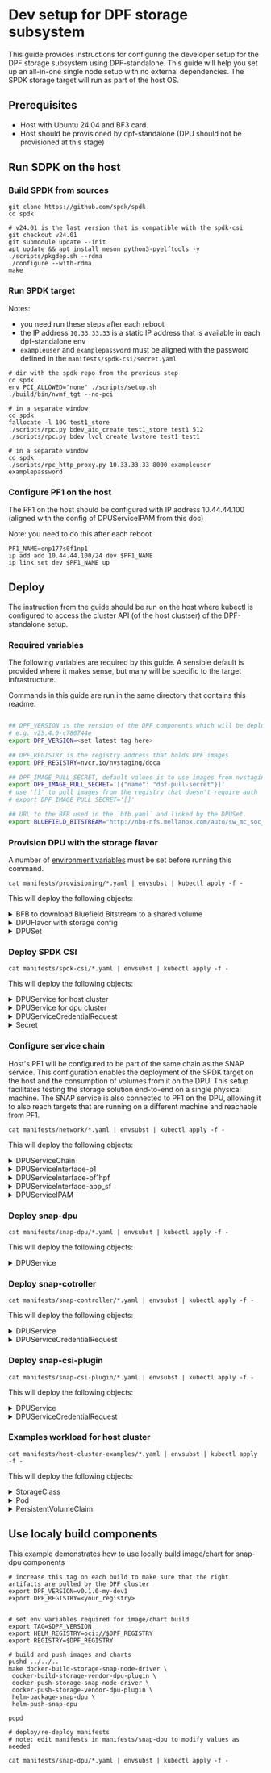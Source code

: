 # Dev setup for DPF storage subsystem

This guide provides instructions for configuring the developer setup for the DPF storage subsystem using DPF-standalone. 
This guide will help you set up an all-in-one single node setup with no external dependencies. The SPDK storage target will run as part of the host OS.

## Prerequisites
-	Host with Ubuntu 24.04 and BF3 card.
-	Host should be provisioned by dpf-standalone (DPU should not be provisioned at this stage)

## Run SDPK on the host

### Build SPDK from sources

```
git clone https://github.com/spdk/spdk
cd spdk

# v24.01 is the last version that is compatible with the spdk-csi
git checkout v24.01
git submodule update --init
apt update && apt install meson python3-pyelftools -y
./scripts/pkgdep.sh --rdma
./configure --with-rdma
make
```

### Run SPDK target

Notes: 
* you need run these steps after each reboot
* the IP address `10.33.33.33` is a static IP address that is available in each dpf-standalone env
* `exampleuser` and `examplepassword` must be aligned with the password defined in the `manifests/spdk-csi/secret.yaml`


```
# dir with the spdk repo from the previous step
cd spdk
env PCI_ALLOWED="none" ./scripts/setup.sh
./build/bin/nvmf_tgt --no-pci

# in a separate window
cd spdk
fallocate -l 10G test1_store
./scripts/rpc.py bdev_aio_create test1_store test1 512
./scripts/rpc.py bdev_lvol_create_lvstore test1 test1

# in a separate window
cd spdk
./scripts/rpc_http_proxy.py 10.33.33.33 8000 exampleuser examplepassword

```

### Configure PF1 on the host

The PF1 on the host should be configured with IP address 10.44.44.100 (aligned with the config of DPUServiceIPAM from this doc)

Note: you need to do this after each reboot

```
PF1_NAME=enp177s0f1np1
ip add add 10.44.44.100/24 dev $PF1_NAME
ip link set dev $PF1_NAME up

```

## Deploy

The instruction from the guide should be run on the host where kubectl is configured to access the cluster API (of the host clustser) of the DPF-standalone setup.

### Required variables
The following variables are required by this guide. A sensible default is provided where it makes sense, but many will be specific to the target infrastructure.

Commands in this guide are run in the same directory that contains this readme.

```bash

## DPF_VERSION is the version of the DPF components which will be deployed in this guide.
# e.g. v25.4.0-c780744e
export DPF_VERSION=<set latest tag here> 

## DPF_REGISTRY is the registry address that holds DPF images
export DPF_REGISTRY=nvcr.io/nvstaging/doca

## DPF_IMAGE_PULL_SECRET, default values is to use images from nvstaging
export DPF_IMAGE_PULL_SECRET='[{"name": "dpf-pull-secret"}]'
# use '[]' to pull images from the registry that doesn't require auth
# export DPF_IMAGE_PULL_SECRET='[]'

## URL to the BFB used in the `bfb.yaml` and linked by the DPUSet.
export BLUEFIELD_BITSTREAM="http://nbu-nfs.mellanox.com/auto/sw_mc_soc_release/doca_dpu/doca_2.9.1/FUR_20241229/bfbs/pk/bf-bundle-2.9.1-50_dec-fur_24.11-ubuntu-22.04_prod.bfb"
```

### Provision DPU with the storage flavor

A number of [environment variables](#required-variables) must be set before running this command.

```shell
cat manifests/provisioning/*.yaml | envsubst | kubectl apply -f - 
```

This will deploy the following objects:

<details><summary>BFB to download Bluefield Bitstream to a shared volume</summary>

[embedmd]:#(manifests/provisioning/bfb.yaml)
```yaml
---
apiVersion: provisioning.dpu.nvidia.com/v1alpha1
kind: BFB
metadata:
  name: bf-bundle
  namespace: dpf-operator-system
spec:
  url: $BLUEFIELD_BITSTREAM
```
</details>

<details><summary>DPUFlavor with storage config</summary>

[embedmd]:#(manifests/provisioning/dpuflavor.yaml)
```yaml
---
apiVersion: provisioning.dpu.nvidia.com/v1alpha1
kind: DPUFlavor
metadata:
  name: dpf-provisioning-hbn-ovn-storage
  namespace: dpf-operator-system
spec:
  bfcfgParameters:
  - UPDATE_ATF_UEFI=yes
  - UPDATE_DPU_OS=yes
  - WITH_NIC_FW_UPDATE=yes
  configFiles:
  - operation: override
    path: /etc/mellanox/mlnx-bf.conf
    permissions: "0644"
    raw: |
      ALLOW_SHARED_RQ="no"
      IPSEC_FULL_OFFLOAD="no"
      ENABLE_ESWITCH_MULTIPORT="yes"
  - operation: override
    path: /etc/mellanox/mlnx-ovs.conf
    permissions: "0644"
    raw: |
      CREATE_OVS_BRIDGES="no"
  - operation: override
    path: /etc/mellanox/mlnx-sf.conf
    permissions: "0644"
    raw: ""
  - operation: override
    path: /etc/nvda_snap/snap_rpc_init.conf
    permissions: "0644"
    raw: |
      nvme_subsystem_create --nqn nqn.2022-10.io.nvda.nvme:0
      nvme_controller_create --nqn nqn.2022-10.io.nvda.nvme:0 --ctrl NVMeCtrl1 --pf_id 0 --admin_only
  grub:
    kernelParameters:
    - console=hvc0
    - console=ttyAMA0
    - earlycon=pl011,0x13010000
    - fixrttc
    - net.ifnames=0
    - biosdevname=0
    - iommu.passthrough=1
    - cgroup_no_v1=net_prio,net_cls
    - hugepagesz=2048kB
    - hugepages=5120
  nvconfig:
  - device: '*'
    parameters:
    - PF_BAR2_ENABLE=0
    - PER_PF_NUM_SF=1
    - PF_TOTAL_SF=20
    - PF_SF_BAR_SIZE=10
    - NUM_PF_MSIX_VALID=0
    - PF_NUM_PF_MSIX_VALID=1
    - PF_NUM_PF_MSIX=228
    - INTERNAL_CPU_MODEL=1
    - INTERNAL_CPU_OFFLOAD_ENGINE=0
    - SRIOV_EN=1
    - NUM_OF_VFS=46
    - LAG_RESOURCE_ALLOCATION=1
    - NVME_EMULATION_ENABLE=1
    - NVME_EMULATION_NUM_PF=1
    - NVME_EMULATION_NUM_VF=125
    - NVME_EMULATION_NUM_MSIX=2
  ovs:
    rawConfigScript: |
      # temporary hack to switch RDMA netns mode to shared
      sed -i \
        -e 's/rdma system show netns 2>\&1 | grep -q exclusive/rdma system show netns 2>\&1 | grep -q shared/g' \
        -e 's/rdma system set netns exclusive/rdma system set netns shared/g' \
        /usr/sbin/mlnx_bf_configure
      
      _ovs-vsctl() {
        ovs-vsctl --no-wait --timeout 15 "$@"
      }

      _ovs-vsctl set Open_vSwitch . other_config:doca-init=true
      _ovs-vsctl set Open_vSwitch . other_config:dpdk-max-memzones=50000
      _ovs-vsctl set Open_vSwitch . other_config:hw-offload=true
      _ovs-vsctl set Open_vSwitch . other_config:pmd-quiet-idle=true
      _ovs-vsctl set Open_vSwitch . other_config:max-idle=20000
      _ovs-vsctl set Open_vSwitch . other_config:max-revalidator=5000
      _ovs-vsctl set Open_vSwitch . other_config:ctl-pipe-size=1024
      _ovs-vsctl --if-exists del-br ovsbr1
      _ovs-vsctl --if-exists del-br ovsbr2
      _ovs-vsctl --may-exist add-br br-sfc
      _ovs-vsctl set bridge br-sfc datapath_type=netdev
      _ovs-vsctl set bridge br-sfc fail_mode=secure
      _ovs-vsctl --may-exist add-port br-sfc p0
      _ovs-vsctl set Interface p0 type=dpdk
      _ovs-vsctl set Port p0 external_ids:dpf-type=physical

      _ovs-vsctl set Open_vSwitch . external-ids:ovn-bridge-datapath-type=netdev
      _ovs-vsctl --may-exist add-br br-ovn
      _ovs-vsctl set bridge br-ovn datapath_type=netdev
      _ovs-vsctl --may-exist add-port br-ovn pf0hpf
      _ovs-vsctl set Interface pf0hpf type=dpdk
```
</details>


<details><summary>DPUSet</summary>

[embedmd]:#(manifests/provisioning/dpuset.yaml)
```yaml
---
apiVersion: provisioning.dpu.nvidia.com/v1alpha1
kind: DPUSet
metadata:
  name: dpuset
  namespace: dpf-operator-system
spec:
  nodeSelector:
    matchLabels:
      feature.node.kubernetes.io/dpu-enabled: "true"
  strategy:
    rollingUpdate:
      maxUnavailable: "10%"
    type: RollingUpdate
  dpuTemplate:
    spec:
      dpuFlavor: dpf-provisioning-hbn-ovn-storage
      bfb:
        name: bf-bundle
      nodeEffect:
        taint:
          key: "dpu"
          value: "provisioning"
          effect: NoSchedule
      automaticNodeReboot: true
```
</details>

### Deploy SPDK CSI

```shell
cat manifests/spdk-csi/*.yaml | envsubst | kubectl apply -f - 
```

This will deploy the following objects:

<details><summary>DPUService for host cluster</summary>

[embedmd]:#(manifests/spdk-csi/DPUService.yaml)
```yaml
---
apiVersion: svc.dpu.nvidia.com/v1alpha1
kind: DPUService
metadata:
  name: spdk-csi-controller
  namespace: dpf-operator-system
spec:
  serviceID: spdk-csi-controller
  deployInCluster: true
  helmChart:
    source:
      repoURL: oci://nvcr.io/nvstaging/doca
      version: v0.1.0
      chart: spdk-csi-controller-chart
    values:
      host:
        enabled: true
        imagePullSecrets:
          - name: dpf-pull-secret
        plugin:
          image:
            repository: nvcr.io/nvstaging/doca/spdk-csi
            tag: v0.1.0
        config:
          targets:
            nodes:
              # name of the target
              - name: spdk-target
                # management address
                rpcURL: http://10.33.33.33:8000
                # type of the target, e.g. nvme-tcp, nvme-rdma
                targetType: nvme-tcp
                # target service IP
                targetAddr: 10.44.44.100
          # required parameter, name of the secret that contains connection
          # details to access the DPU cluster.
          # this secret should be created by the DPUServiceCredentialRequest API.
          dpuClusterSecret: spdk-csi-controller-dpu-cluster-credentials
```
</details>


<details><summary>DPUService for dpu cluster</summary>

[embedmd]:#(manifests/spdk-csi/DPUService-dpu.yaml)
```yaml
---
apiVersion: svc.dpu.nvidia.com/v1alpha1
kind: DPUService
metadata:
  name: spdk-csi-controller-dpu
  namespace: dpf-operator-system
spec:
  serviceID: spdk-csi-controller-dpu
  helmChart:
    source:
      repoURL: oci://nvcr.io/nvstaging/doca
      version: v0.1.0
      chart: spdk-csi-controller-chart
    values:
      dpu:
        enabled: true
        storageClass:
          # the name of the storage class that will be created for spdk-csi,
          # this StorageClass name should be used in the StorageVendor settings
          name: spdkcsi-sc
          # name of the secret that contains credentials for the remote SPDK target,
          # content of the secret is injected during CreateVolume request
          secretName: spdkcsi-secret
          # namespace of the secret with credentials for the remote SPDK target
          secretNamespace: dpf-operator-system
        rbacRoles:
          spdkCsiController:
            # the name of the service account for spdk-csi-controller
            # this value must be aligned with the value from the DPUServiceCredentialRequest
            serviceAccount: spdk-csi-controller-sa
```
</details>

<details><summary>DPUServiceCredentialRequest</summary>

[embedmd]:#(manifests/spdk-csi/DPUServiceCredentialRequest.yaml)
```yaml
---
apiVersion: svc.dpu.nvidia.com/v1alpha1
kind: DPUServiceCredentialRequest
metadata:
  name: spdk-csi-controller-credentials
  namespace: dpf-operator-system
spec:
  duration: 10m
  serviceAccount:
    name: spdk-csi-controller-sa
    namespace: dpf-operator-system
  targetCluster:
    name: dpu-cplane-tenant1
    namespace: dpu-cplane-tenant1
  type: tokenFile
  secret:
    name: spdk-csi-controller-dpu-cluster-credentials
    namespace: dpf-operator-system
```
</details>

<details><summary>Secret</summary>

[embedmd]:#(manifests/spdk-csi/secret.yaml)
```yaml
---
apiVersion: v1
kind: Secret
metadata:
  name: spdkcsi-secret
  namespace: dpf-operator-system
  labels:
    # this label enables replication of the secret from the host to the dpu cluster
    dpu.nvidia.com/image-pull-secret: ""
stringData:
  # name field in the "rpcTokens" list should match name of the
  # spdk target from DPUService.helmChart.values.host.config.targets.nodes
  secret.json: |-
    {
      "rpcTokens": [
        {
          "name": "spdk-target",
          "username": "exampleuser",
          "password": "examplepassword"
        }
      ]
    }
```
</details>


### Configure service chain

Host's PF1 will be configured to be part of the same chain as the SNAP service. 
This configuration enables the deployment of the SPDK target on the host and the consumption of volumes from it on the DPU. 
This setup facilitates testing the storage solution end-to-end on a single physical machine. 
The SNAP service is also connected to PF1 on the DPU, allowing it to also reach targets that are running on a different machine and reachable from PF1.

```shell
cat manifests/network/*.yaml | envsubst | kubectl apply -f -
```

This will deploy the following objects:

<details><summary>DPUServiceChain</summary>

[embedmd]:#(manifests/network/DPUServiceChain.yaml)
```yaml
---
apiVersion: svc.dpu.nvidia.com/v1alpha1
kind: DPUServiceChain
metadata:
  name: spdk-chain
  namespace: dpf-operator-system
spec:
  template:
    spec:
      nodeSelector:
        matchExpressions:
          - key: kubernetes.io/os
            operator: In
            values:
              - "linux"
      template:
        spec:
          switches:
            - ports:
                - serviceInterface:
                    matchLabels:
                      uplink: p1
                - serviceInterface:
                    matchLabels:
                      uplink: pf1hpf
                - serviceInterface:
                    matchLabels:
                      svc.dpu.nvidia.com/service: snap-dpu
                      svc.dpu.nvidia.com/interface: app_sf
                    ipam:
                      matchLabels:
                        svc.dpu.nvidia.com/pool: spdk-pool
```

</details>

<details><summary>DPUServiceInterface-p1</summary>

[embedmd]:#(manifests/network/DPUServiceInterface-p1.yaml)
```yaml
---
apiVersion: svc.dpu.nvidia.com/v1alpha1
kind: DPUServiceInterface
metadata:
  name: p1
  namespace: dpf-operator-system
spec:
  template:
    spec:
      nodeSelector:
        matchExpressions:
          - key: kubernetes.io/os
            operator: In
            values:
              - "linux"
      template:
        metadata:
          labels:
            uplink: "p1"
        spec:
          interfaceType: physical
          physical:
            interfaceName: p1
```

</details>

<details><summary>DPUServiceInterface-pf1hpf</summary>

[embedmd]:#(manifests/network/DPUServiceInterface-pf1hpf.yaml)
```yaml
---
apiVersion: svc.dpu.nvidia.com/v1alpha1
kind: DPUServiceInterface
metadata:
  name: pf1hpf
  namespace: dpf-operator-system
spec:
  template:
    spec:
      nodeSelector:
        matchExpressions:
          - key: kubernetes.io/os
            operator: In
            values:
              - "linux"
      template:
        metadata:
          labels:
            uplink: "pf1hpf"
        spec:
          interfaceType: pf
          pf:
            pfID: 1
```

</details>

<details><summary>DPUServiceInterface-app_sf</summary>

[embedmd]:#(manifests/network/DPUServiceInterface-app_sf.yaml)
```yaml
---
apiVersion: "svc.dpu.nvidia.com/v1alpha1"
kind: DPUServiceInterface
metadata:
  name: snap-sf
  namespace: dpf-operator-system
spec:
  template:
    spec:
      nodeSelector:
        matchExpressions:
          - key: kubernetes.io/os
            operator: In
            values:
              - "linux"
      template:
        metadata:
          labels:
            svc.dpu.nvidia.com/service: snap-dpu
            svc.dpu.nvidia.com/interface: app_sf
        spec:
          interfaceType: service
          service:
            interfaceName: app_sf
            serviceID: snap-dpu
            network: dpf-operator-system/mybrsfc
```

</details>

<details><summary>DPUServiceIPAM</summary>

[embedmd]:#(manifests/network/DPUServiceIPAM.yaml)
```yaml
---
apiVersion: svc.dpu.nvidia.com/v1alpha1
kind: DPUServiceIPAM
metadata:
  name: spdk-pool
  namespace: dpf-operator-system
spec:
  metadata:
    labels:
      svc.dpu.nvidia.com/pool: spdk-pool
  ipv4Subnet:
    subnet: "10.44.44.0/24"
    gateway: "10.44.44.1"
    perNodeIPCount: 20
```

</details>


### Deploy snap-dpu

```shell
cat manifests/snap-dpu/*.yaml | envsubst | kubectl apply -f -
```

This will deploy the following objects:

<details><summary>DPUService</summary>

[embedmd]:#(manifests/snap-dpu/DPUService.yaml)
```yaml
---
apiVersion: svc.dpu.nvidia.com/v1alpha1
kind: DPUService
metadata:
  name: snap-dpu
  namespace: dpf-operator-system
spec:
  serviceID: snap-dpu
  interfaces:
    - snap-sf
  helmChart:
    source:
      repoURL: oci://$DPF_REGISTRY
      version: $DPF_VERSION
      chart: snap-dpu-chart
    values:
      imagePullSecrets: $DPF_IMAGE_PULL_SECRET
      docaSnap:
        hostNetwork: false
        resources:
          requests:
            memory: "2Gi"
            hugepages-2Mi: "4Gi"
            cpu: "8"
            nvidia.com/bf_sf: 1
          limits:
            memory: "4Gi"
            hugepages-2Mi: "4Gi"
            cpu: "16"
            nvidia.com/bf_sf: 1
        image:
          repository: nvcr.io/nvstaging/doca/doca_snap
          tag: 4.6.0-doca2.10.0
        imagePullSecrets:
          - name: dpf-pull-secret
        env:
          SNAP_RPC_INIT_CONF: "/etc/nvda_snap/snap_rpc_init.conf"
      snapNodeDriver:
        image:
          repository: $DPF_REGISTRY/snap-node-driver
          tag: $DPF_VERSION
      storagePlugin:
        image:
          repository: $DPF_REGISTRY/storage-vendor-dpu-plugin
          tag: $DPF_VERSION
      # RBAC roles for clients from host cluster
      # serviceAccount names must be aligned with the serviceAccount names from DPUServiceCredentialRequest
      rbacRoles:
        snapCsiPlugin:
          serviceAccount: snap-csi-plugin-sa
        snapController:
          serviceAccount: snap-controller-sa
      configuration:
        storageVendors:
          - name: nvidia
            storageClassName: spdkcsi-sc
            pluginName: nvidia
        storagePolicies:
          - name: policy1
            storageVendors: ["nvidia"]
            storageSelectionAlg: "Random"
```

</details>


### Deploy snap-cotroller

```shell
cat manifests/snap-controller/*.yaml | envsubst | kubectl apply -f -
```

This will deploy the following objects:

<details><summary>DPUService</summary>

[embedmd]:#(manifests/snap-controller/DPUService.yaml)
```yaml
---
apiVersion: svc.dpu.nvidia.com/v1alpha1
kind: DPUService
metadata:
  name: snap-controller
  namespace: dpf-operator-system
spec:
  serviceID: snap-controller
  deployInCluster: true
  helmChart:
    source:
      repoURL: oci://$DPF_REGISTRY
      version: $DPF_VERSION
      chart: snap-controller-chart
    values:
      controller:
        image:
          repository: $DPF_REGISTRY/snap-controller
          tag: $DPF_VERSION
        imagePullSecrets: $DPF_IMAGE_PULL_SECRET
        config:
          # required parameter, name of the secret that contains connection
          # details to access the DPU cluster.
          # this secret should be created by the DPUServiceCredentialRequest API.
          dpuClusterSecret: snap-controller-dpu-cluster-credentials
          # controls where to search for StorageVendor and StoragePolicy CRs
          configNamespace: dpf-operator-system
```

</details>

<details><summary>DPUServiceCredentialRequest</summary>

[embedmd]:#(manifests/snap-controller/DPUServiceCredentialRequest.yaml)
```yaml
---
apiVersion: svc.dpu.nvidia.com/v1alpha1
kind: DPUServiceCredentialRequest
metadata:
  name: snap-controller-credentials
  namespace: dpf-operator-system
spec:
  duration: 10m
  serviceAccount:
    name: snap-controller-sa
    namespace: dpf-operator-system
  targetCluster:
    name: dpu-cplane-tenant1
    namespace: dpu-cplane-tenant1
  type: tokenFile
  secret:
    name: snap-controller-dpu-cluster-credentials
    namespace: dpf-operator-system
```

</details>


### Deploy snap-csi-plugin

```shell
cat manifests/snap-csi-plugin/*.yaml | envsubst | kubectl apply -f - 
```

This will deploy the following objects:

<details><summary>DPUService</summary>

[embedmd]:#(manifests/snap-csi-plugin/DPUService.yaml)
```yaml
---
apiVersion: svc.dpu.nvidia.com/v1alpha1
kind: DPUService
metadata:
  name: snap-csi-plugin
  namespace: dpf-operator-system
spec:
  serviceID: snap-csi-plugin
  deployInCluster: true
  helmChart:
    source:
      repoURL: oci://$DPF_REGISTRY
      version: $DPF_VERSION
      chart: snap-csi-plugin-chart
    values:
      image:
        repository: $DPF_REGISTRY/snap-csi-plugin
        tag: $DPF_VERSION
      imagePullSecrets: $DPF_IMAGE_PULL_SECRET
      controller:
        config:
          # required parameter, name of the secret that contains connection
          # details to access the DPU cluster.
          # this secret should be created by the DPUServiceCredentialRequest API.
          dpuClusterSecret: snap-csi-plugin-dpu-cluster-credentials
          # required parameter, target namespace in the DPU cluster to create storage-related CRs
          targetNamespace: dpf-operator-system
```

</details>

<details><summary>DPUServiceCredentialRequest</summary>

[embedmd]:#(manifests/snap-csi-plugin/DPUServiceCredentialRequest.yaml)
```yaml
---
apiVersion: svc.dpu.nvidia.com/v1alpha1
kind: DPUServiceCredentialRequest
metadata:
  name: snap-csi-plugin-credentials
  namespace: dpf-operator-system
spec:
  duration: 10m
  serviceAccount:
    name: snap-csi-plugin-sa
    namespace: dpf-operator-system
  targetCluster:
    name: dpu-cplane-tenant1
    namespace: dpu-cplane-tenant1
  type: tokenFile
  secret:
    name: snap-csi-plugin-dpu-cluster-credentials
    namespace: dpf-operator-system
```

</details>


### Examples workload for host cluster

```shell
cat manifests/host-cluster-examples/*.yaml | envsubst | kubectl apply -f - 
```

This will deploy the following objects:

<details><summary>StorageClass</summary>

[embedmd]:#(manifests/host-cluster-examples/storageclass.yaml)
```yaml
---
apiVersion: storage.k8s.io/v1
kind: StorageClass
metadata:
  name: snap
  annotations:
    storageclass.kubernetes.io/is-default-class: "true"
provisioner: csi.snap.nvidia.com
parameters:
  policy: "policy1"
```


</details>

<details><summary>Pod</summary>

[embedmd]:#(manifests/host-cluster-examples/pod.yaml)
```yaml
---
apiVersion: v1
kind: Pod
metadata:
  name: mypod
spec:
  containers:
    - name: myfrontend
      image: nginx
      volumeDevices:
        - name: data
          devicePath: /dev/xvda
  volumes:
    - name: data
      persistentVolumeClaim:
        claimName: myclaim
```


</details>

<details><summary>PersistentVolumeClaim</summary>

[embedmd]:#(manifests/host-cluster-examples/pvc.yaml)
```yaml
---
apiVersion: v1
kind: PersistentVolumeClaim
metadata:
  name: myclaim
spec:
  storageClassName: snap
  accessModes:
    - ReadWriteOnce
  volumeMode: Block
  resources:
    requests:
      storage: 8Gi
```


</details>


## Use localy build components

This example demonstrates how to use locally build image/chart for snap-dpu components

```
# increase this tag on each build to make sure that the right artifacts are pulled by the DPF cluster
export DPF_VERSION=v0.1.0-my-dev1
export DPF_REGISTRY=<your_registry>


# set env variables required for image/chart build
export TAG=$DPF_VERSION
export HELM_REGISTRY=oci://$DPF_REGISTRY
export REGISTRY=$DPF_REGISTRY

# build and push images and charts
pushd ../../..
make docker-build-storage-snap-node-driver \
 docker-build-storage-vendor-dpu-plugin \
 docker-push-storage-snap-node-driver \
 docker-push-storage-vendor-dpu-plugin \
 helm-package-snap-dpu \
 helm-push-snap-dpu

popd

# deploy/re-deploy manifests
# note: edit manifests in manifests/snap-dpu to modify values as needed

cat manifests/snap-dpu/*.yaml | envsubst | kubectl apply -f -

```
